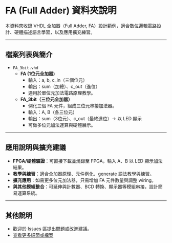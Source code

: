 # FA (Full Adder) 資料夾說明

本資料夾收錄 VHDL 全加器（Full Adder, FA）設計範例，適合數位邏輯電路設計、硬體描述語言學習，以及應用擴充練習。

---

## 檔案列表與簡介

- `FA_3bit.vhd`
  - **FA (1位元全加器)**
    - 輸入：a, b, c_in（三個位元）
    - 輸出：sum（加總）、c_out（進位）
    - 適用於單位元加法電路原理教學。
  - **FA_3bit（三位元全加器）**
    - 例化三個 FA 元件，組成三位元串接加法器。
    - 輸入：A, B（各三位元）
    - 輸出：sum（3位元）、c_out（最終進位）→ 以 LED 顯示
    - 可做多位元加法運算與硬體展示。

---

## 應用說明與擴充建議

- **FPGA/硬體驗證**：可直接下載並燒錄至 FPGA，輸入 A、B 以 LED 顯示加法結果。
- **教學與練習**：適合全加器原理、元件例化、generate 語法教學與練習。
- **擴充應用**：如需更多位元加法器，只需增加 FA 元件數量與調整 wiring。
- **與其他模組整合**：可延伸與計數器、BCD 轉換、顯示器等模組串接，設計簡易運算系統。

---

## 其他說明

- 歡迎於 Issues 區提出問題或改進建議。
- [查看更多細節或檔案](https://github.com/min4604/VHDL_CPT_TEST/tree/main/base/FA)